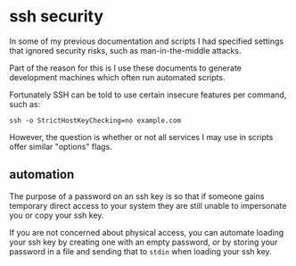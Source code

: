 
# ssh security

In some of my previous documentation and scripts I had specified settings that ignored security risks, such as man-in-the-middle attacks.

Part of the reason for this is I use these documents to generate development machines which often run automated scripts.

Fortunately SSH can be told to use certain insecure features per command, such as:

    ssh -o StrictHostKeyChecking=no example.com

However, the question is whether or not all services I may use in scripts offer similar "options" flags.


## automation

The purpose of a password on an ssh key is so that if someone gains temporary direct access to your system they are still unable to impersonate you or copy your ssh key.

If you are not concerned about physical access, you can automate loading your ssh key by creating one with an empty password, _or_ by storing your password in a file and sending that to `stdin` when loading your ssh key.
